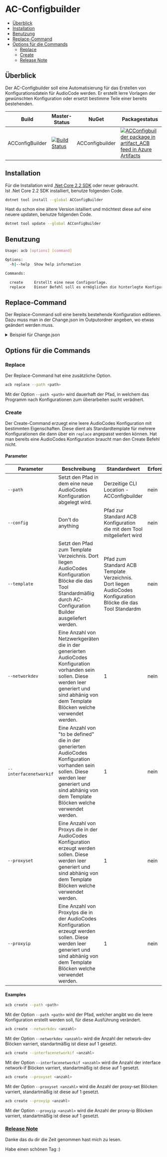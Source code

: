 # AC-Configbuilder

[//]: # (TOC Begin)
* [Überblick](#überblick)
* [Installation](#installation)
* [Benutzung](#benutzung)
* [Replace-Command](#replace-command)
* [Options für die Commands](#options-für-die-commands)
	* [Replace](#replace)
	* [Create](#create)
	* [Release Note](#release-notehttpsgithub.comac-fernglasac-configbuilderblobver.01releasenote.md)

[//]: # (TOC End)


## Überblick

Der AC-Configbuilder soll eine Automatisierung für das Erstellen von Konfigurationsdatein für AudioCode werden.
Er erstellt lerre Vorlagen der gewünschten Konfiguration oder ersetzt bestimme Teile einer bereits bestehenden.



| Build           | Master-Status                            | NuGet           | Packagestatus                            |
|-----------------|------------------------------------------|-----------------|------------------------------------------|
| ACConfigBuilder | [![Build Status](https://dev.azure.com/dominikmangatter/ACConfigBuilder/_apis/build/status/AC-Fernglas.AC-Configbuilder%20(1)?branchName=master)](https://dev.azure.com/dominikmangatter/ACConfigBuilder/_build/latest?definitionId=7&branchName=master) | ACConfigbuilder | [![ACConfigbuilder package in artifact_ACB feed in Azure Artifacts](https://feeds.dev.azure.com/dominikmangatter/_apis/public/Packaging/Feeds/029c8be4-1017-41ac-9482-75d3c6d96884/Packages/62646a40-7810-4d42-9c39-b8b78d3f5ba8/Badge)](https://dev.azure.com/dominikmangatter/ACConfigBuilder/_packaging?_a=package&feed=029c8be4-1017-41ac-9482-75d3c6d96884&package=62646a40-7810-4d42-9c39-b8b78d3f5ba8&preferRelease=true) |

## Installation

Für die Installation wird [.Net Core 2.2 SDK](https://dotnet.microsoft.com/download) oder neuer gebraucht. <br>
Ist .Net Core 2.2 SDK installiert, benutze folgenden Code.

```bash
dotnet tool install --global ACConfigBuilder
```

Hast du schon eine ältere Version istalliert und möchtest diese auf eine neuere updaten, benutze folgenden Code.

```bash
dotnet tool update --global ACConfigBuilder
```


## Benutzung

```bash
Usage: acb [options] [command]

Options:
  -h|--help  Show help information

Commands:

  create     Erstellt eine neue Configvorlage.
  replace    Dieser Befehl soll es ermöglichen die hinterlegte Konfiguration zu editieren. 
```

## Replace-Command

Der Replace-Command soll eine bereits bestehende Konfiguration editieren. 
Dazu muss man in der Change.json im Outputordner angeben, wo etwas geändert werden muss.

<details close>

<summary>Beispiel für Change.json</summary>

```
{
    "Costumer" : <\value>,
    "configurenetwork": {
      "networkdev": [
        {
          "network-dev" :  <\value>,
          "vlan-id " : <\value>,
          "underlying-if" : <\value>,
          "name" : <\value>,
          "tagging" : <\value>,
          "activate"
        }
      ],
      "interfacenetworkif":[
        {
           "interface network-if" : <\value>,
           "application-type" : <\value>,
           "ip-address" : <\value>,
           "prefix-length" : <\value>,
           "gateway" : <\value>,
           "name" : <\value>,
           "underlying-dev" : <\value>, 
           "activate"
        }
      ]
    },
    "configureviop":{
      "proxyset":[
        {
            "proxy-set" : <\value>, 
            "proxy-name" : <\value>, 
            "proxy-enable-keep-alive" : <\value>,  
            "srd-name" : <\value>, 
            "sbcipv4-sip-int-name" : <\value>,  
            "keepalive-fail-resp" : <\value>, 
            "success-detect-retries" : <\value>, 
            "success-detect-int" :  <\value>, 
            "proxy-redundancy-mode" : <\value>, 
            "is-proxy-hot-swap" : <\value>, 
            "proxy-load-balancing-method" : <\value>, 
            "min-active-serv-lb" : <\value>, 
            "activate"
        }
      ],
      "proxyip":[
        {
          "proxy-ip" : <\value>,
          "proxy-address" : <\value>,
          "transport-type" : <\value>,
          "activate"
        }
      ]
    }
}
```  
</details>

## Options für die Commands

### Replace

Der Replace-Command hat eine zusätzliche Option.

```bash
acb replace --path <path>
```

Mit der Option `--path <path>` wird dauerhaft der Pfad, in welchem das Programm nach Konfigurationen zum überarbeiten sucht verädnert.

### Create

Der Create-Command erzuegt eine leere AudioCodes Konfiguration mit bestimmten Eigenschaften. Diese dient als Standardtemplate für mehrere Konfigurationen die dann über ein `replace` angepasst werden können. Hat man bereits eine AudioCodes Konfiguration braucht man den Create Befehl nicht.


#### Parameter

| Parameter              | Beschreibung                             | Standardwert                             | Erforderlich | Typ    |
|------------------------|------------------------------------------|------------------------------------------|--------------|--------|
| `--path`               | Setzt den Pfad in dem eine neue AudioCodes Konfiguration abgelegt wird. | Derzeitige CLI Location - ACConfigbuilder | nein         | string |
| `--config`             | Don't do anything                        | Pfad zur Standard ACB Konfiguration die mit dem Tool mitgeliefert wird | nein         | string |
| `--template`           | Setzt den Pfad zum Template Verzeichnis. Dort liegen AudioCodes Konfiguration Blöcke die das Tool Standardmäßig durch AC-Configuration Builder ausgeliefert werden. | Pfad zum Standard ACB Template Verzeichnis. Dort liegen AudioCodes Konfiguration Blöcke die das Tool Standardm | nein         | string |
| `--networkdev`         | Eine Anzahl von Netzwerkgeräten die in der generierten AudioCodes Konfiguration vorhanden sein sollen. Diese werden leer generiert und sind abhänig von dem Template Blöcken welche verwendet werden. | 1                                        | nein         | number |
| `--interfacenetworkif` | Eine Anzahl von "to be defined" die in der generierten AudioCodes Konfiguration vorhanden sein sollen. Diese werden leer generiert und sind abhänig von dem Template Blöcken welche verwendet werden. | 1                                        | nein         | number |
| `--proxyset`           | Eine Anzahl von Proxys die in der AudioCodes Konfiguration erzeugt werden sollen. Diese werden leer generiert und sind abhänig von dem Template Blöcken welche verwendet werden. | 1                                        | nein         | number |
| `--proxyip`            | Eine Anzahl von ProxyIps die in der AudioCodes Konfiguration erzeugt werden sollen. Diese werden leer generiert und sind abhänig von dem Template Blöcken welche verwendet werden. | 1                                        | nein         | number |

#### Examples

```bash
acb create --path <path>
```

Mit der Option `--path <path>` wird der Pfad, welcher angibt wo die leere Konfiguration erstellt werden soll, für diese Ausführung verändert.

```bash
acb create --networkdev <anzahl>
```

Mit der Option `--networkdev <anzahl>` wird die Anzahl der network-dev Blöcken varriert, standartmäßig ist diese auf 1 gesetzt.

```bash
acb create --interfacenetworkif <anzahl>
```

Mit der Option ```--interfacenetworkif <anzahl>``` wird die Anzahl der interface network-if Blöcken varriert, standartmäßig ist diese auf 1 gesetzt.

```bash
acb create --proxyset <anzahl>
```

Mit der Option ```--proxyset <anzahl>``` wird die Anzahl der proxy-set Blöcken varriert, standartmäßig ist diese auf 1 gesetzt.

```bash
acb create --proxyip <anzahl>
```

Mit der Option `--proxyip <anzahl>` wird die Anzahl der proxy-ip Blöcken varriert, standartmäßig ist diese auf 1 gesetzt.

### [Release Note](https://github.com/AC-Fernglas/AC-Configbuilder/blob/master/ReleaseNote.md)

Danke das du dir die Zeit genommen hast mich zu lesen.

Habe einen schönen Tag :)
